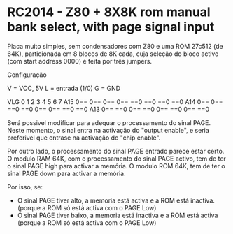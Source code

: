 # RC2014 - Z80 + 8X8K rom manual bank select, with page signal input

Placa muito simples, sem condensadores com Z80 e uma ROM 27c512 (de 64K), particionada em 8 blocos de 8K cada, cuja seleção do bloco activo (com start address 0000) é feita por três jumpers.

Configuração

V = VCC, 5V
L = entrada (1/0)
G = GND

VLG
      0    1    2    3    4    5    6    7
A15   0==  0==  0==  0==  ==0  ==0  ==0  ==0
A14   0==  0==  ==0  ==0  0==  0==  ==0  ==0
A13   0==  ==0  0==  ==0  0==  ==0  0==  ==0



Será possivel modificar para adequar o processamento do sinal PAGE.
Neste momento, o sinal entra na activação do "output enable", e seria preferivel que entrase na activação do "chip enable".

Por outro lado, o processamento do sinal PAGE entrado parece estar certo.
O modulo RAM 64K, com o processamento do sinal PAGE activo, tem de ter o sinal PAGE high para activar a memória.
O modulo ROM 64K, tem de ter o sinal PAGE down para activar a memória.


Por isso, se:
- O sinal PAGE tiver alto, a memoria está activa e a ROM está inactiva. (porque a ROM só está activa com o PAGE Low)
- O sinal PAGE tiver baixo, a memoria está inactiva e a ROM está activa (porque a ROM só está activa com o PAGE Low)
